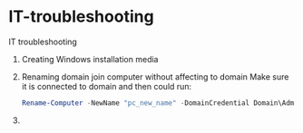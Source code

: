 # IT-troubleshooting
IT troubleshooting

1. Creating Windows installation media
   
3. Renaming domain join computer without affecting to domain
   Make sure it is connected to domain and then could run:
   ```powershell
   Rename-Computer -NewName "pc_new_name" -DomainCredential Domain\Admin -Restart
   ```
5. 
